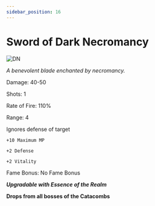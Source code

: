 ```yaml
---
sidebar_position: 16
---
```


# Sword of Dark Necromancy

![DN](https://vwiki.valorserver.com/api/item/picture/sword%20of%20dark%20necromancy)

<i>A benevolent blade enchanted by necromancy.</i>

Damage: 40-50

Shots: 1

Rate of Fire: 110%

Range: 4

Ignores defense of target

    +10 Maximum MP
    
    +2 Defense
    
    +2 Vitality
    
Fame Bonus: No Fame Bonus

***Upgradable with Essence of the Realm***

**Drops from all bosses of the Catacombs**
